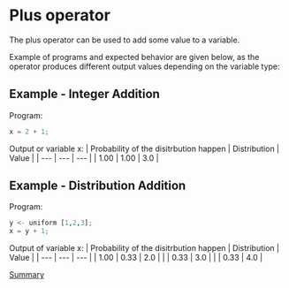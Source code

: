 # Plus operator

The plus operator can be used to add some value to a variable.

Example of programs and expected behavior are given below, as the operator produces different output values depending on the variable type:

## Example - Integer Addition

Program:
```python
x = 2 + 1;
```

Output or variable x:
| Probability of the disitrbution happen | Distribution | Value | 
| --- | --- | --- |
| 1.00 | 1.00 | 3.0 |

## Example - Distribution Addition
Program:
```python
y <- uniform [1,2,3];
x = y + 1;
```

Output of variable x:
| Probability of the disitrbution happen | Distribution | Value | 
| --- | --- | --- |
| 1.00 | 0.33 | 2.0 |
| | 0.33 | 3.0 |
| | 0.33 | 4.0 |

[Summary](https://github.com/gleisonsdm/Kuifje-Documentation)
